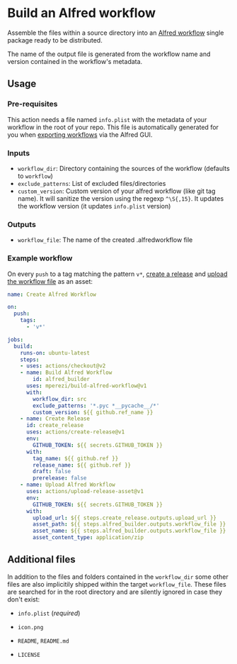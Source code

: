 # Build an Alfred workflow
Assemble the files within a source directory into an [Alfred workflow](https://www.alfredapp.com/workflows/) single package ready to be distributed.

The name of the output file is generated from the workflow name and version contained in the workflow's metadata.

## Usage

### Pre-requisites

This action needs a file named `info.plist` with the metadata of your workflow in the root of your repo. This file is automatically generated for you when [exporting workflows](https://www.alfredapp.com/help/workflows/advanced/sharing-workflows/) via the Alfred GUI.

### Inputs

* `workflow_dir`: Directory containing the sources of the workflow (defaults to `workflow`)
* `exclude_patterns`: List of excluded files/directories
* `custom_version`: Custom version of your alfred workflow (like git tag name). It will sanitize the version using the regexp `^\S{,15}`. It updates the workflow version (it updates `info.plist` version)

### Outputs

* `workflow_file`: The name of the created .alfredworkflow file

### Example workflow

On every `push` to a tag matching the pattern `v*`, [create a release](https://github.com/actions/create-release/) and [upload the workflow file](https://github.com/actions/upload-release-asset/) as an asset:
```yaml
name: Create Alfred Workflow

on:
  push:
    tags:
      - 'v*'

jobs:
  build:
    runs-on: ubuntu-latest
    steps:
    - uses: actions/checkout@v2
    - name: Build Alfred Workflow
    	id: alfred_builder
      uses: mperezi/build-alfred-workflow@v1
      with:
        workflow_dir: src
        exclude_patterns: '*.pyc *__pycache__/*'
        custom_version: ${{ github.ref_name }}
    - name: Create Release
      id: create_release
      uses: actions/create-release@v1
      env:
        GITHUB_TOKEN: ${{ secrets.GITHUB_TOKEN }}
      with:
        tag_name: ${{ github.ref }}
        release_name: ${{ github.ref }}
        draft: false
        prerelease: false
    - name: Upload Alfred Workflow
      uses: actions/upload-release-asset@v1
      env:
        GITHUB_TOKEN: ${{ secrets.GITHUB_TOKEN }}
      with:
        upload_url: ${{ steps.create_release.outputs.upload_url }}
        asset_path: ${{ steps.alfred_builder.outputs.workflow_file }}
        asset_name: ${{ steps.alfred_builder.outputs.workflow_file }}
        asset_content_type: application/zip
```

## Additional files

In addition to the files and folders contained in the `workflow_dir` some other files are also implicitily shipped within the target `workflow_file`. These files are searched for in the root directory and are silently ignored in case they don't exist:

* `info.plist` (*required*)
* `icon.png`
* `README`, `README.md`

* `LICENSE`
